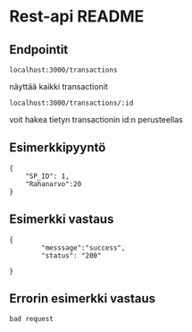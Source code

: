 # Rest-api README
## Endpointit
```
localhost:3000/transactions
```
näyttää kaikki transactionit
```
localhost:3000/transactions/:id
```
voit hakea tietyn transactionin id:n perusteellas
## Esimerkkipyyntö
```
{
	"SP_ID": 1,
	"Rahanarvo":20
}
```
## Esimerkki vastaus
```
{
        "messsage":"success",
        "status": "200"
                        
}
```
## Errorin esimerkki vastaus
```
bad request
```